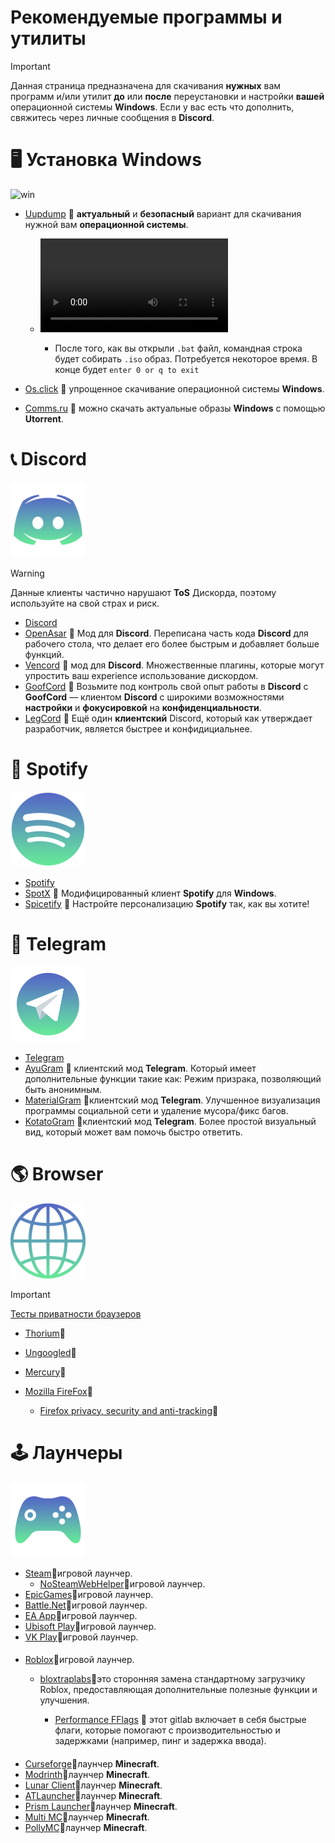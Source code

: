 # Рекомендуемые программы и утилиты
> [!Important]
> Данная страница предназначена для скачивания **нужных** вам программ и/или утилит **до** или **после** переустановки и настройки **вашей** операционной системы **Windows**. Если у вас есть что дополнить, свяжитесь через личные сообщения в **Discord**.

# 🖥️ Установка Windows

![win](https://github.com/user-attachments/assets/a3f9f159-d6b7-4f07-bde2-8b811f16a8a6)

- [Uupdump](https://uupdump.net/) 🔸 **актуальный** и **безопасный** вариант для скачивания нужной вам **операционной системы**. 

  - ![Гайд по установке](https://github.com/Seniroad/Computer-RU-Setup-guide/blob/cf5c14d21d13b27921eae392ae1ccbbefa61316b/docs/uupdump_guide.mp4)

     - После того, как вы открыли `.bat` файл, командная строка будет собирать `.iso` образ. Потребуется некоторое время. В конце будет `enter 0 or q to exit`

- [Os.click](https://os.click/en) 🔸 упрощенное скачивание операционной системы **Windows**.
- [Comms.ru](https://www.comss.ru/page.php?id=10053) 🔸 можно скачать актуальные образы **Windows** с помощью **Utorrent**.


# 📞 Discord

![alt text](discord_update.png)

> [!WARNING]
> Данные клиенты частично нарушают **ToS** Дискорда, поэтому используйте на свой страх и риск.
- [Discord](https://discord.com/)
- [OpenAsar](https://openasar.dev/) 🔹 Мод для **Discord**. Переписана часть кода **Discord** для рабочего стола, что делает его более быстрым и добавляет больше функций.
- [Vencord](https://vencord.dev/) 🔹 мод для **Discord**. Множественные плагины, которые могут упростить ваш experience использование дискордом.
- [GoofCord](https://github.com/Milkshiift/GoofCord) 🔹 Возьмите под контроль свой опыт работы в **Discord** с **GoofCord** — клиентом **Discord** с широкими возможностями **настройки** и **фокусировкой** на **конфиденциальности**.
- [LegCord](https://legcord.app/) 🔹 Ещё один **клиентский** Discord, который как утверждает разработчик, является быстрее и конфидициальнее.

# 🎵 Spotify

![alt text](spotify.png)

- [Spotify](https://www.spotify.com/de-en/download/other/) 
- [SpotX](https://github.com/SpotX-Official/SpotX) 🔸 Модифицированный клиент **Spotify** для **Windows**.
- [Spicetify](https://spicetify.app/) 🔸 Настройте персонализацию **Spotify** так, как вы хотите!

# 📘 Telegram

![alt text](telegram120.png)

- [Telegram](https://desktop.telegram.org/)
- [AyuGram](https://github.com/AyuGram/AyuGramDesktop) 🔹 клиентский мод **Telegram**. Который имеет дополнительные функции такие как: Режим призрака, позволяющий быть анонимным.
- [MaterialGram](https://github.com/kukuruzka165/materialgram) 🔹клиентский мод **Telegram**. Улучшенное визуализация программы социальной сети и удаление мусора/фикс багов.
- [KotatoGram](https://github.com/kotatogram/kotatogram-desktop) 🔹клиентский мод **Telegram**. Более простой визуальный вид, который может вам помочь быстро ответить.

# 🌎 Browser

![alt text](browser.png)

> [!Important]
> [Тесты приватности браузеров](https://privacytests.org/) 

- [Thorium](https://www.majorgeeks.com/files/details/thorium_browser.html)🔸
- [Ungoogled](https://github.com/ungoogled-software/ungoogled-chromium-windows/releases)🔸
- [Mercury](https://github.com/Alex313031/Mercury/releases/tag/v.129.0.2)🔸
- [Mozilla FireFox](https://www.mozilla.org/en-US/firefox/new/)🔸

  - [Firefox privacy, security and anti-tracking](https://github.com/arkenfox/user.js)🔸

# 🕹️ Лаунчеры

![alt text](gaming_logo.png)

- [Steam](https://store.steampowered.com/about/)🔹игровой лаунчер.
  - [NoSteamWebHelper](https://github.com/Aetopia/NoSteamWebHelper)🔹игровой лаунчер.
- [EpicGames](https://store.epicgames.com/en-US/)🔹игровой лаунчер.
- [Battle.Net](https://us.shop.battle.net/ru-ru)🔹игровой лаунчер.
- [EA App](https://www.ea.com/ea-app)🔹игровой лаунчер.
- [Ubisoft Play](https://www.ubisoft.com/en-gb/ubisoft-connect)🔹игровой лаунчер.
- [VK Play](https://vkplay.ru/)🔹игровой лаунчер.
####
- [Roblox](https://www.roblox.com/)🔹игровой лаунчер.
  
  - [bloxtraplabs](https://github.com/bloxstraplabs/bloxstrap)🔹это сторонняя замена стандартному загрузчику Roblox, предоставляющая дополнительные полезные функции и улучшения.
  
    - [Performance FFlags](https://gitlab.com/kjwl/roblox-client-optimizer/-/blob/performance-fflags/README.md#performance-fflags) 🔹 этот gitlab включает в себя быстрые флаги, которые помогают с производительностью и задержками (например, пинг и задержка ввода).
####
- [Curseforge](https://www.curseforge.com/)🔹лаунчер **Minecraft**.
- [Modrinth](https://modrinth.com/)🔹лаунчер **Minecraft**.
- [Lunar Client](https://www.lunarclient.com/)🔹лаунчер **Minecraft**.
- [ATLauncher](https://atlauncher.com/)🔹лаунчер **Minecraft**.
- [Prism Launcher](https://prismlauncher.org/)🔹лаунчер **Minecraft**.
- [Multi MC](https://multimc.org/)🔹лаунчер **Minecraft**.
- [PollyMC](https://github.com/fn2006/PollyMC)🔹лаунчер **Minecraft**.